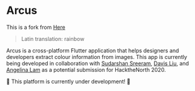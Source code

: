 # Arcus

This is a fork from [Here](https://github.com/Sudarshan-Sreeram/Arcus)

> Latin translation: rainbow

Arcus is a cross-platform Flutter application that helps designers and
developers extract colour information from images. This app is currently being
developed in collaboration with [Sudarshan Sreeram](https://github.com/Sudarshan-Sreeram), [Davis
Liu](https://github.com/kfdliu), and [Angelina Lam](https://github.com/TheMasterEngi)
as a potential submission for HacktheNorth 2020.

🚧 This platform is currently under development! 🚧
